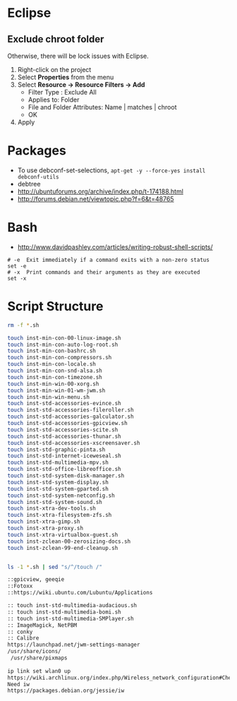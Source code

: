 # Eclipse
## Exclude chroot folder
Otherwise, there will be lock issues with Eclipse.

1. Right-click on the project
1. Select **Properties** from the menu
1. Select **Resource -> Resource Filters -> Add**
    * Filter Type : Exclude All
    * Applies to: Folder
    * File and Folder Attributes: Name | matches | chroot
    * OK
1. Apply

# Packages
* To use debconf-set-selections, `apt-get -y --force-yes install debconf-utils`
* debtree 
* http://ubuntuforums.org/archive/index.php/t-174188.html
* http://forums.debian.net/viewtopic.php?f=6&t=48765

# Bash
*  http://www.davidpashley.com/articles/writing-robust-shell-scripts/

```
# -e  Exit immediately if a command exits with a non-zero status
set -e
# -x  Print commands and their arguments as they are executed
set -x
```

# Script Structure
```bash
rm -f *.sh

touch inst-min-con-00-linux-image.sh
touch inst-min-con-auto-log-root.sh
touch inst-min-con-bashrc.sh
touch inst-min-con-compressors.sh
touch inst-min-con-locale.sh
touch inst-min-con-snd-alsa.sh
touch inst-min-con-timezone.sh
touch inst-min-win-00-xorg.sh
touch inst-min-win-01-wm-jwm.sh
touch inst-min-win-menu.sh
touch inst-std-accessories-evince.sh
touch inst-std-accessories-fileroller.sh
touch inst-std-accessories-galculator.sh
touch inst-std-accessories-gpicview.sh
touch inst-std-accessories-scite.sh
touch inst-std-accessories-thunar.sh
touch inst-std-accessories-xscreensaver.sh
touch inst-std-graphic-pinta.sh
touch inst-std-internet-iceweseal.sh
touch inst-std-multimedia-mpv.sh
touch inst-std-office-libreoffice.sh
touch inst-std-system-disk-manager.sh
touch inst-std-system-display.sh
touch inst-std-system-gparted.sh
touch inst-std-system-netconfig.sh
touch inst-std-system-sound.sh
touch inst-xtra-dev-tools.sh
touch inst-xtra-filesystem-zfs.sh
touch inst-xtra-gimp.sh
touch inst-xtra-proxy.sh
touch inst-xtra-virtualbox-guest.sh
touch inst-zclean-00-zerosizing-docs.sh
touch inst-zclean-99-end-cleanup.sh


ls -1 *.sh | sed "s/^/touch /"

::gpicview, geeqie
::Fotoxx  
::https://wiki.ubuntu.com/Lubuntu/Applications

:: touch inst-std-multimedia-audacious.sh
:: touch inst-std-multimedia-bomi.sh
:: touch inst-std-multimedia-SMPlayer.sh
:: ImageMagick, NetPBM
:: conky
:: Calibre
https://launchpad.net/jwm-settings-manager
/usr/share/icons/
 /usr/share/pixmaps 
 
ip link set wlan0 up
https://wiki.archlinux.org/index.php/Wireless_network_configuration#Check_the_driver_status
Need iw
https://packages.debian.org/jessie/iw
```
